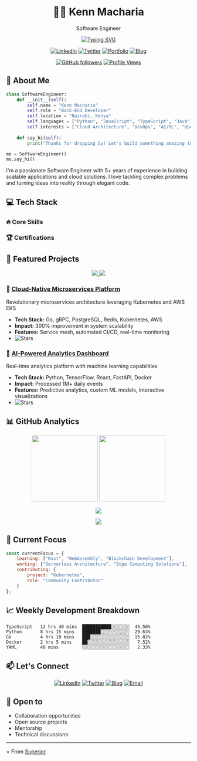 <div align="center">

# 👨‍💻 Kenn Macharia
 Software Engineer

[![Typing SVG](https://readme-typing-svg.herokuapp.com?font=Fira+Code&pause=1000&width=435&lines=Full+Stack+Developer;Cloud+Architecture+Enthusiast;Open+Source+Contributor;Always+Learning+New+Technologies)](https://git.io/typing-svg)

[![LinkedIn](https://img.shields.io/badge/LinkedIn-0077B5?style=for-the-badge&logo=linkedin&logoColor=white)](https://www.linkedin.com/in/kenn-macharia/)
[![Twitter](https://img.shields.io/badge/Twitter-1DA1F2?style=for-the-badge&logo=twitter&logoColor=white)](https://x.com/Superior_Kenn/)
[![Portfolio](https://img.shields.io/badge/Portfolio-255E63?style=for-the-badge&logo=About.me&logoColor=white)](https://github.com/SuperiorKe?tab=repositories)
[![Blog](https://img.shields.io/badge/Blog-FFA500?style=for-the-badge&logo=rss&logoColor=white)](https://medium.com/@superiorwech)

[![GitHub followers](https://img.shields.io/github/followers/superior?style=social)](https://github.com/SuperiorKe)
[![Profile Views](https://komarev.com/ghpvc/?username=superior&color=brightgreen)](https://github.com/SuperiorKe)

</div>

## 🚀 About Me
```python
class SoftwareEngineer:
    def __init__(self):
        self.name = "Kenn Macharia"
        self.role = "Back-End Developer"
        self.location = "Nairobi, Kenya"
        self.languages = ["Python", "JavaScript", "TypeScript", "Java"]
        self.interests = ["Cloud Architecture", "DevOps", "AI/ML", "Open Source"]
        
    def say_hi(self):
        print("Thanks for dropping by! Let's build something amazing together!")

me = SoftwareEngineer()
me.say_hi()
```

I'm a passionate Software Engineer with 5+ years of experience in building scalable applications and cloud solutions. I love tackling complex problems and turning ideas into reality through elegant code.

## 💻 Tech Stack
### 🔥 Core Skills

<table>
<!--   <tr>
    <td><strong>Languages</strong></td>
    <td>
      ![Python](https://img.shields.io/badge/Python-3776AB?style=for-the-badge&logo=python&logoColor=white)
      ![JavaScript](https://img.shields.io/badge/JavaScript-F7DF1E?style=for-the-badge&logo=javascript&logoColor=black)
      ![TypeScript](https://img.shields.io/badge/TypeScript-007ACC?style=for-the-badge&logo=typescript&logoColor=white)
      ![Go](https://img.shields.io/badge/Go-00ADD8?style=for-the-badge&logo=go&logoColor=white)
    </td>
  </tr>
  <tr>
    <td><strong>Frontend</strong></td>
    <td>
      ![React](https://img.shields.io/badge/React-20232A?style=for-the-badge&logo=react&logoColor=61DAFB)
      ![Next.js](https://img.shields.io/badge/Next.js-000000?style=for-the-badge&logo=next.js&logoColor=white)
      ![Vue.js](https://img.shields.io/badge/Vue.js-35495E?style=for-the-badge&logo=vue.js&logoColor=4FC08D)
      ![TailwindCSS](https://img.shields.io/badge/Tailwind_CSS-38B2AC?style=for-the-badge&logo=tailwind-css&logoColor=white)
    </td>
  </tr>
  <tr>
    <td><strong>Backend</strong></td>
    <td>
      ![Node.js](https://img.shields.io/badge/Node.js-339933?style=for-the-badge&logo=node.js&logoColor=white)
      ![FastAPI](https://img.shields.io/badge/FastAPI-009688?style=for-the-badge&logo=fastapi&logoColor=white)
      ![GraphQL](https://img.shields.io/badge/GraphQL-E10098?style=for-the-badge&logo=graphql&logoColor=white)
      ![gRPC](https://img.shields.io/badge/gRPC-244c5a?style=for-the-badge&logo=grpc&logoColor=white)
    </td>
  </tr>
  <tr>
    <td><strong>Cloud & DevOps</strong></td>
    <td>
      ![AWS](https://img.shields.io/badge/AWS-232F3E?style=for-the-badge&logo=amazon-aws&logoColor=white)
      ![Kubernetes](https://img.shields.io/badge/Kubernetes-326CE5?style=for-the-badge&logo=kubernetes&logoColor=white)
      ![Terraform](https://img.shields.io/badge/Terraform-7B42BC?style=for-the-badge&logo=terraform&logoColor=white)
      ![GitLab CI](https://img.shields.io/badge/GitLab_CI-FCA121?style=for-the-badge&logo=gitlab&logoColor=white)
    </td>
  </tr>
  <tr>
    <td><strong>Databases</strong></td>
    <td>
      ![PostgreSQL](https://img.shields.io/badge/PostgreSQL-316192?style=for-the-badge&logo=postgresql&logoColor=white)
      ![MongoDB](https://img.shields.io/badge/MongoDB-4EA94B?style=for-the-badge&logo=mongodb&logoColor=white)
      ![Redis](https://img.shields.io/badge/Redis-DC382D?style=for-the-badge&logo=redis&logoColor=white)
      ![Elasticsearch](https://img.shields.io/badge/Elasticsearch-005571?style=for-the-badge&logo=elasticsearch&logoColor=white)
    </td>
  </tr>
</table> -->

### 🏆 Certifications
<!-- ![AWS Solutions Architect](https://img.shields.io/badge/AWS_Solutions_Architect_Associate-232F3E?style=for-the-badge&logo=amazon-aws&logoColor=white)
![Kubernetes CKAD](https://img.shields.io/badge/CKAD-326CE5?style=for-the-badge&logo=kubernetes&logoColor=white)
![Terraform Associate](https://img.shields.io/badge/Terraform_Associate-7B42BC?style=for-the-badge&logo=terraform&logoColor=white) -->

## 🎯 Featured Projects

<div align="center">
<a href="(https://superiorke.github.io/Carbon_Footprint_Calculator/)">
  <img src="https://github-readme-stats.vercel.app/api/pin/?username=superior&repo=Carbon_Footprint_Calculator&theme=tokyonight" />
</a>
<a href="project-link-2">
  <img src="https://github-readme-stats.vercel.app/api/pin/?username=your-username&repo=project-2&theme=tokyonight" />
</a>
</div>

### 🚀 [Cloud-Native Microservices Platform](project-link)
Revolutionary microservices architecture leveraging Kubernetes and AWS EKS
- **Tech Stack:** Go, gRPC, PostgreSQL, Redis, Kubernetes, AWS
- **Impact:** 300% improvement in system scalability
- **Features:** Service mesh, automated CI/CD, real-time monitoring
- ![Stars](https://img.shields.io/github/stars/your-username/project-1?style=social)

### 🤖 [AI-Powered Analytics Dashboard](project-link)
Real-time analytics platform with machine learning capabilities
- **Tech Stack:** Python, TensorFlow, React, FastAPI, Docker
- **Impact:** Processed 1M+ daily events
- **Features:** Predictive analytics, custom ML models, interactive visualizations
- ![Stars](https://img.shields.io/github/stars/your-username/project-2?style=social)

## 📊 GitHub Analytics

<p align="center">
  <img height="180em" src="https://github-readme-stats.vercel.app/api?username=your-username&show_icons=true&theme=tokyonight"/>
  <img height="180em" src="https://github-readme-stats.vercel.app/api/top-langs/?username=your-username&layout=compact&theme=tokyonight"/>
</p>

<p align="center">
  <img src="https://github-profile-trophy.vercel.app/?username=your-username&theme=tokyonight&column=7&no-frame=true"/>
</p>

<p align="center">
  <img src="https://github-readme-streak-stats.herokuapp.com/?user=your-username&theme=tokyonight"/>
</p>

## 🎯 Current Focus
```javascript
const currentFocus = {
    learning: ["Rust", "WebAssembly", "Blockchain Development"],
    working: ["Serverless Architecture", "Edge Computing Solutions"],
    contributing: {
        project: "Kubernetes",
        role: "Community Contributor"
    }
};
```

## 📈 Weekly Development Breakdown
<!--START_SECTION:waka-->
```text
TypeScript   12 hrs 40 mins  ███████████░░░░░░░  45.50%
Python       8 hrs 15 mins   ███████░░░░░░░░░░░  29.63%
Go           4 hrs 10 mins   ███░░░░░░░░░░░░░░░  15.02%
Docker       2 hrs 5 mins    ██░░░░░░░░░░░░░░░░   7.52%
YAML         40 mins         ░░░░░░░░░░░░░░░░░░   2.33%
```
<!--END_SECTION:waka-->

## 📫 Let's Connect

<div align="center">
  
[![LinkedIn](https://img.shields.io/badge/LinkedIn-0077B5?style=for-the-badge&logo=linkedin&logoColor=white)]([your-linkedin-url](https://www.linkedin.com/in/kenn-macharia/))
[![Twitter](https://img.shields.io/badge/Twitter-1DA1F2?style=for-the-badge&logo=twitter&logoColor=white)]([your-twitter-url](https://x.com/weche_kenn))
[![Blog](https://img.shields.io/badge/Blog-FFA500?style=for-the-badge&logo=rss&logoColor=white)]([your-blog-url](https://medium.com/@superiorwech))
[![Email](https://img.shields.io/badge/Email-D14836?style=for-the-badge&logo=gmail&logoColor=white)](mailto:superiorwech@gmail.com)
  
</div>

## 🤝 Open to
- Collaboration opportunities
- Open source projects
- Mentorship
- Technical discussions

---

⭐️ From [Superior](https://github.com/SuperiorKe)
